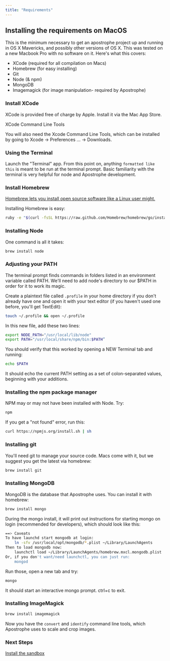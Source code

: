 ```yaml
---
title: "Requirements"
---
```


## Installing the requirements on MacOS

This is the minimum necessary to get an apostrophe project up and running in OS X Mavericks, and possibly other versions of OS X. This was tested on a new Macbook Pro with no software on it. Here's what this covers:

- XCode (required for all compilation on Macs)
- Homebrew (for easy installing)
- Git
- Node (& npm)
- MongoDB
- Imagemagick (for image manipulation- required by Apostrophe)

### Install XCode

XCode is provided free of charge by Apple. Install it via the Mac App Store.

XCode Command Line Tools

You will also need the Xcode Command Line Tools, which can be installed by going to Xcode -> Preferences ... -> Downloads.

### Using the Terminal

Launch the "Terminal" app. From this point on, anything `formatted like this` is meant to be run at the terminal prompt. Basic familiarity with the terminal is very helpful for node and Apostrophe development.

### Install Homebrew

[Homebrew lets you install open source software like a Linux user might.](http://brew.sh/)

Installing Homebrew is easy:

```bash
ruby -e "$(curl -fsSL https://raw.github.com/Homebrew/homebrew/go/install)"
```

### Installing Node

One command is all it takes:

```bash
brew install node
```

### Adjusting your PATH

The terminal prompt finds commands in folders listed in an environment variable called PATH. We'll need to add node's directory to our $PATH in order for it to work its magic.

Create a plaintext file called `.profile` in your home directory if you don't already have one and open it with your text editor (if you haven't used one before, you'll get TextEdit):

```bash
touch ~/.profile && open ~/.profile
```

In this new file, add these two lines:

```bash
export NODE_PATH="/usr/local/lib/node"
export PATH="/usr/local/share/npm/bin:$PATH”
```

You should verify that this worked by opening a NEW Terminal tab and running:

```bash
echo $PATH
```

It should echo the current PATH setting as a set of colon-separated values,  beginning with your additions.

### Installing the npm package manager

NPM may or may not have been installed with Node. Try:

```bash
npm
```

If you get a "not found" error, run this:

```bash
curl https://npmjs.org/install.sh | sh
```

### Installing git

You'll need git to manage your source code. Macs come with it, but we suggest you get the latest via homebrew:

```bash
brew install git
```

### Installing MongoDB

MongoDB is the database that Apostrophe uses. You can install it with homebrew:

```bash
brew install mongo
```

During the mongo install, it will print out instructions for starting mongo on login (recommended for developers), which should look like this:

```bash
==> Caveats
To have launchd start mongodb at login:
    ln -sfv /usr/local/opt/mongodb/*.plist ~/Library/LaunchAgents
Then to load mongodb now:
    launchctl load ~/Library/LaunchAgents/homebrew.mxcl.mongodb.plist
Or, if you don't want/need launchctl, you can just run:
    mongod
```

Run those, open a new tab and try:

```bash
mongo
```

It should start an interactive mongo prompt. ctrl+c to exit.

### Installing ImageMagick

```bash
brew install imagemagick
```

Now you have the `convert` and `identify` command line tools, which Apostrophe uses to scale and crop images.

### Next Steps

[Install the sandbox](install-sandbox.html)


